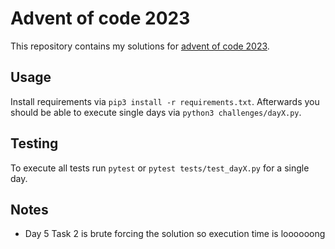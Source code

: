 # Advent of code 2023

This repository contains my solutions for [advent of code 2023](https://adventofcode.com/2023).

## Usage

Install requirements via `pip3 install -r requirements.txt`.
Afterwards you should be able to execute single days via `python3 challenges/dayX.py`.

## Testing

To execute all tests run `pytest` or `pytest tests/test_dayX.py` for a single day.

## Notes

- Day 5 Task 2 is brute forcing the solution so execution time is loooooong

